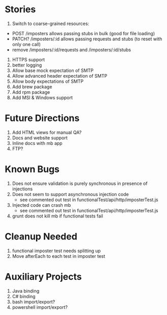 Stories
=======

1. Switch to coarse-grained resources:
  - POST /imposters allows passing stubs in bulk (good for file loading)
  - PATCH? /imposters/:id allows passing requests and stubs (to reset with only one call)
  - remove /imposters/:id/requests and /imposters/:id/stubs
1. HTTPS support
2. better logging
3. Allow base mock expectation of SMTP
4. Allow advanced header expectation of SMTP
5. Allow body expectations of SMTP
6. Add brew package
7. Add rpm package
8. Add MSI & Windows support

Future Directions
=================
1. Add HTML views for manual QA?
2. Docs and website support
3. Inline docs with mb app
4. FTP?

Known Bugs
==========
1. Does not ensure validation is purely synchronous in presence of injections
2. Does not seem to support asynchronous injection code
    - see commented out test in functionalTest/api/http/imposterTest.js
2. Injected code can crash mb
    - see commented out test in functionalTest/api/http/imposterTest.js
3. grunt does not kill mb if functional tests fail

Cleanup Needed
==============
1. functional imposter test needs splitting up
4. Move afterEach to each test in imposter test

Auxiliary Projects
==================
1. Java binding
2. C# binding
3. bash import/export?
4. powershell import/export?
